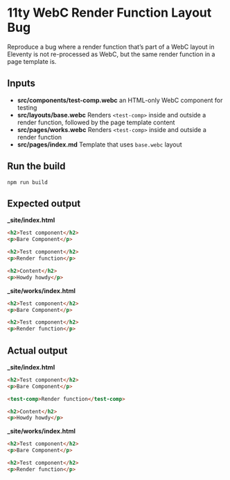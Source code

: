 # 11ty WebC Render Function Layout Bug

Reproduce a bug where a render function that’s part of a WebC layout in Eleventy is not re-processed as WebC, but the same render function in a page template is.

## Inputs

- **src/components/test-comp.webc** an HTML-only WebC component for testing
- **src/layouts/base.webc** Renders `<test-comp>` inside and outside a render function, followed by the page template content
- **src/pages/works.webc** Renders `<test-comp>` inside and outside a render function
- **src/pages/index.md** Template that uses `base.webc` layout

## Run the build

```
npm run build
```

## Expected output

**_site/index.html**
```html
<h2>Test component</h2>
<p>Bare Component</p>

<h2>Test component</h2>
<p>Render function</p>

<h2>Content</h2>
<p>Howdy howdy</p>
```

**_site/works/index.html**
```html
<h2>Test component</h2>
<p>Bare Component</p>

<h2>Test component</h2>
<p>Render function</p>
```

## Actual output

**_site/index.html**
```html
<h2>Test component</h2>
<p>Bare Component</p>

<test-comp>Render function</test-comp>

<h2>Content</h2>
<p>Howdy howdy</p>
```

**_site/works/index.html**
```html
<h2>Test component</h2>
<p>Bare Component</p>

<h2>Test component</h2>
<p>Render function</p>
```

